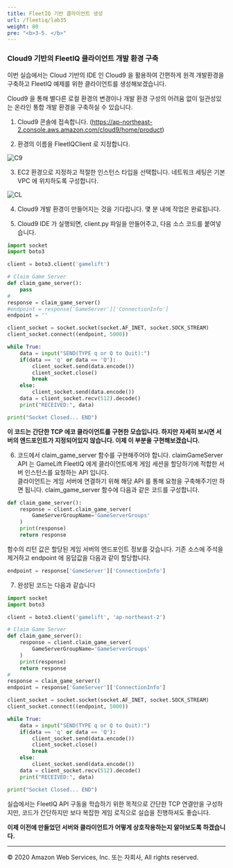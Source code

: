 ```yaml
---
title: FleetIQ 기반 클라이언트 생성
url: /fleetiq/lab35
weight: 80
pre: "<b>3-5. </b>"
---
```


### Cloud9 기반의 FleetIQ 클라이언트 개발 환경 구축 

이번 실습에서는 Cloud 기반의 IDE 인 Cloud9 을 활용하여 간편하게 원격 개발환경을 구축하고 FleetIQ 예제를 위한 클라이언트를 생성해보겠습니다.

Cloud9 을 통해 별다른 로컬 환경의 변경이나 개발 환경 구성의 어려움 없이 일관성있는 온라인 통합 개발 환경을 구축하실 수 있습니다.

1. Cloud9 콘솔에 접속합니다. (https://ap-northeast-2.console.aws.amazon.com/cloud9/home/product)

2. 환경의 이름을 FleetIQClient 로 지정합니다.

![C9](../../images/fleetiq/lab35/C9-1.png)

3. EC2 환경으로 지정하고 적절한 인스턴스 타입을 선택합니다. 네트워크 세팅은 기본 VPC 에 위치하도록 구성합니다.

![CL](../../images/fleetiq/lab35/CL-1.png)

4. Cloud9 개발 환경이 만들어지는 것을 기다립니다. 몇 분 내에 작업은 완료됩니다.

5. Cloud9 IDE 가 실행되면, client.py 파일을 만들어주고, 다음 소스 코드를 붙여넣습니다.

```python
import socket
import boto3

client = boto3.client('gamelift')

# Claim Game Server
def claim_game_server():
    pass
#
response = claim_game_server()
#endpoint = response['GameServer']['ConnectionInfo']
endpoint = ''

client_socket = socket.socket(socket.AF_INET, socket.SOCK_STREAM)
client_socket.connect((endpoint, 5000))

while True:
    data = input("SEND(TYPE q or Q to Quit):")
    if(data == 'q' or data == 'Q'):
        client_socket.send(data.encode())
        client_socket.close()
        break
    else:
        client_socket.send(data.encode())
    data = client_socket.recv(512).decode()
    print("RECEIVED:", data)

print("Socket Closed... END")
```

**이 코드는 간단한 TCP 에코 클라이언트를 구현한 모습입니다. 하지만 자세히 보시면 서버의 엔드포인트가 지정되어있지 않습니다. 이제 이 부분을 구현해보겠습니다.**

6. 코드에서 claim_game_server 함수를 구현해주어야 합니다. claimGameServer API 는 GameLift FleetIQ 에게 클라이언트에게 게임 세션을 할당하기에 적합한 서버 인스턴스를 요청하는 API 입니다.    
클라이언트는 게임 서버에 연결하기 위해 해당 API 를 통해 요청을 구축해주기만 하면 됩니다.
claim_game_server 함수에 다음과 같은 코드를 구성합니다.

```python
def claim_game_server():
    response = client.claim_game_server(
        GameServerGroupName='GameServerGroups'
    )
    print(response)
    return response
```

함수의 리턴 값은 할당된 게임 서버의 엔드포인트 정보를 갖습니다. 기존 소스에 주석을 제거하고 endpoint 에 응답값을 다음과 같이 할당합니다.
```python
endpoint = response['GameServer']['ConnectionInfo']
```

7. 완성된 코드는 다음과 같습니다

```python
import socket
import boto3

client = boto3.client('gamelift', 'ap-northeast-2')

# Claim Game Server
def claim_game_server():
    response = client.claim_game_server(
        GameServerGroupName='GameServerGroups'
    )
    print(response)
    return response
#
response = claim_game_server()
endpoint = response['GameServer']['ConnectionInfo']

client_socket = socket.socket(socket.AF_INET, socket.SOCK_STREAM)
client_socket.connect((endpoint, 5000))

while True:
    data = input("SEND(TYPE q or Q to Quit):")
    if(data == 'q' or data == 'Q'):
        client_socket.send(data.encode())
        client_socket.close()
        break
    else:
        client_socket.send(data.encode())
    data = client_socket.recv(512).decode()
    print("RECEIVED:", data)

print("Socket Closed... END")
```

실습에서는 FleetIQ API 구동을 학습하기 위한 목적으로 간단한 TCP 연결만을 구성하지만, 코드가 간단하지만 보다 복잡한 게임 로직으로 실습을 진행하셔도 좋습니다.

**이제 이전에 만들었던 서버와 클라이언트가 어떻게 상호작용하는지 알아보도록 하겠습니다.**

---
<p align="left">
© 2020 Amazon Web Services, Inc. 또는 자회사, All rights reserved.
</p>
